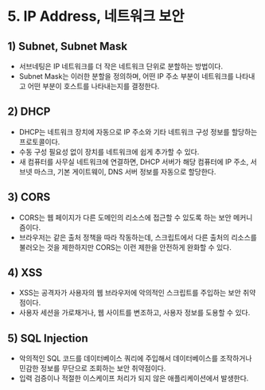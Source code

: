# 5. IP Address, 네트워크 보안
## 1) Subnet, Subnet Mask
- 서브네팅은 IP 네트워크를 더 작은 네트워크 단위로 분할하는 방법이다.
- Subnet Mask는 이러한 분할을 정의하며, 어떤 IP 주소 부분이 네트워크를 나타내고 어떤 부분이 호스트를 나타내는지를 결정한다.

## 2) DHCP
- DHCP는 네트워크 장치에 자동으로 IP 주소와 기타 네트워크 구성 정보를 할당하는 프로토콜이다.
- 수동 구성 필요성 없이 장치를 네트워크에 쉽게 추가할 수 있다.
- 새 컴퓨터를 사무실 네트워크에 연결하면, DHCP 서버가 해당 컴퓨터에 IP 주소, 서브넷 마스크, 기본 게이트웨이, DNS 서버 정보를 자동으로 할당한다.

## 3) CORS
- CORS는 웹 페이지가 다른 도메인의 리소스에 접근할 수 있도록 하는 보안 메커니즘이다.
- 브라우저는 같은 출처 정책을 따라 작동하는데, 스크립트에서 다른 출처의 리소스를 불러오는 것을 제한하지만 CORS는 이런 제한을 안전하게 완화할 수 있다.

## 4) XSS
- XSS는 공격자가 사용자의 웹 브라우저에 악의적인 스크립트를 주입하는 보안 취약점이다.
- 사용자 세션을 가로채거나, 웹 사이트를 변조하고, 사용자 정보를 도용할 수 있다.

## 5) SQL Injection
- 악의적인 SQL 코드를 데이터베이스 쿼리에 주입해서 데이터베이스를 조작하거나 민감한 정보를 무단으로 조회하는 보안 취약점이다.
- 입력 검증이나 적절한 이스케이프 처리가 되지 않은 애플리케이션에서 발생한다.